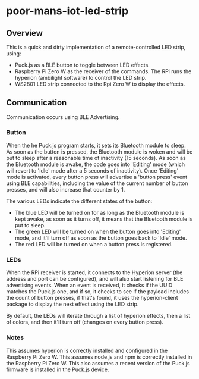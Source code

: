 # poor-mans-iot-led-strip

## Overview

This is a quick and dirty implementation of a remote-controlled LED strip, using:
 * Puck.js as a BLE button to toggle between LED effects.
 * Raspberry Pi Zero W as the receiver of the commands. The RPi runs the hyperion (ambilight software) to control the LED strip.
 * WS2801 LED strip connected to the Rpi Zero W to display the effects.

## Communication

Communication occurs using BLE Advertising.

### Button

When the he Puck.js program starts, it sets its Bluetooth module to sleep. As soon as the button is pressed, the Bluetooth module is woken and will be put to sleep after a reasonable time of inactivity (15 seconds).
As soon as the Bluetooth module is awake, the code goes into 'Editing' mode (which will revert to 'Idle' mode after a 5 seconds of inactivity).
Once 'Editing' mode is activated, every button press will advertise a 'button press' event using BLE capabilities, including the value of the current number of button presses, and will also increase that counter by 1.

The various LEDs indicate the different states of the button:
 - The blue LED will be turned on for as long as the Bluetooth module is kept awake, as soon as it turns off, it means that the Bluetooth module is put to sleep.
 - The green LED will be turned on when the button goes into 'Editing' mode, and it'll turn off as soon as the button goes back to 'Idle'
 mode.
 - The red LED will be turned on when a button press is registered.

### LEDs

When the RPi receiver is started, it connects to the Hyperion server (the address and port can be configured), and will also start listening for BLE advertising events.
When an event is received, it checks if the UUID matches the Puck.js one, and if so, it checks to see if the payload includes the count of button presses, if that's found, it uses the hyperion-client package to display the next effect using the LED strip.

By default, the LEDs will iterate through a list of hyperion effects, then a list of colors, and then it'll turn off (changes on every button press).

### Notes

This assumes hyperion is correctly installed and configured in the Raspberry Pi Zero W.
This assumes node.js and npm is correctly installed in the Raspberry Pi Zero W.
This also assumes a recent version of the Puck.js firmware is installed in the Puck.js device.
